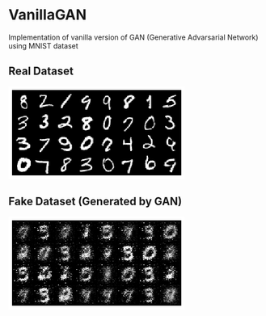 # VanillaGAN

Implementation of vanilla version of GAN (Generative Advarsarial Network) using MNIST dataset

## Real Dataset

![real data](https://raw.githubusercontent.com/AramDonyaee/VanillaGAN/main/real.png?raw=true)


## Fake Dataset (Generated by GAN)

![fake data](https://raw.githubusercontent.com/AramDonyaee/VanillaGAN/main/fake.png?raw=true)

